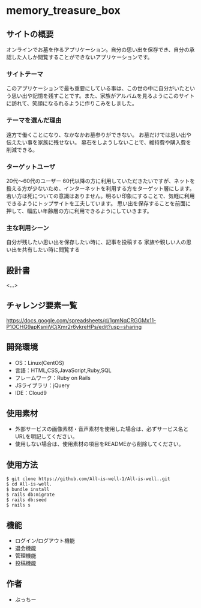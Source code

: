 #  memory_treasure_box

## サイトの概要
オンラインでお墓を作るアプリケーション。自分の思い出を保存でき、自分の承認した人しか閲覧することができないアプリケーションです。

### サイトテーマ
このアプリケーションで最も重要にしている事は、この世の中に自分がいたという思い出や記憶を残すことです。また、家族がアルバムを見るようにこのサイトに訪れて、笑顔になるれるように作りこみをしました。

### テーマを選んだ理由
遠方で働くことになり、なかなかお墓参りができない。
お墓だけでは思い出や伝えたい事を家族に残せない。
墓石をしようしないことで、維持費や購入費を削減できる。

### ターゲットユーザ
20代～60代のユーザー
60代以降の方に利用していただきたいですが、ネットを扱える方が少ないため、インターネットを利用する方をターゲット層にします。
若い方は死についての意識はありません。明るい印象にすることで、気軽に利用できるようにトップサイトを工夫しています。
思い出を保存することを前面に押して、幅広い年齢層の方に利用できるようにしていきます。


### 主な利用シーン
自分が残したい思い出を保存したい時に、記事を投稿する
家族や親しい人の思い出を共有したい時に閲覧する

## 設計書
<...>

## チャレンジ要素一覧
https://docs.google.com/spreadsheets/d/1gmNqCRGGMx11-P1OCHG9apKsniiVCjXmr2r6ykreHPs/edit?usp=sharing

## 開発環境
- OS：Linux(CentOS)
- 言語：HTML,CSS,JavaScript,Ruby,SQL
- フレームワーク：Ruby on Rails
- JSライブラリ：jQuery
- IDE：Cloud9

## 使用素材
- 外部サービスの画像素材・音声素材を使用した場合は、必ずサービス名とURLを明記してください。
- 使用しない場合は、使用素材の項目をREADMEから削除してください。

## 使用方法

```
$ git clone https://github.com/All-is-well-1/All-is-well..git
$ cd All-is-well.
$ bundle install
$ rails db:migrate
$ rails db:seed
$ rails s
```

## 機能

-   ログイン/ログアウト機能
-   退会機能
-   管理機能
-   投稿機能

## 作者

-   ぶっちー
